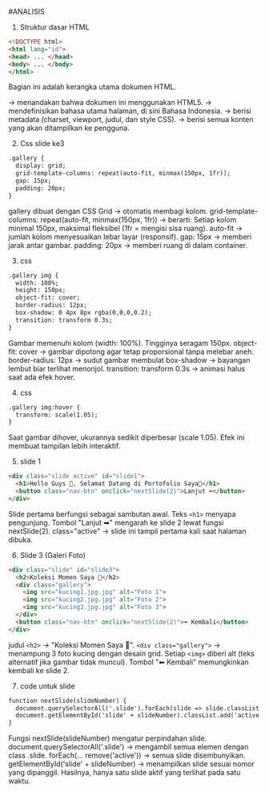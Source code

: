 #ANALISIS
1. Struktur dasar HTML
```Html
<!DOCTYPE html>
<html lang="id">
<head> ... </head>
<body> ... </body>
</html>
```
Bagian ini adalah kerangka utama dokumen HTML.
<!DOCTYPE html> → menandakan bahwa dokumen ini menggunakan HTML5.
<html lang="id"> → mendefinisikan bahasa utama halaman, di sini Bahasa Indonesia.
<head> → berisi metadata (charset, viewport, judul, dan style CSS).
<body> → berisi semua konten yang akan ditampilkan ke pengguna.

2. Css slide ke3
```Html
.gallery {
  display: grid;
  grid-template-columns: repeat(auto-fit, minmax(150px, 1fr));
  gap: 15px;
  padding: 20px;
}
```
gallery dibuat dengan CSS Grid → otomatis membagi kolom.
grid-template-columns: repeat(auto-fit, minmax(150px, 1fr)) → berarti:
Setiap kolom minimal 150px, maksimal fleksibel (1fr = mengisi sisa ruang).
auto-fit → jumlah kolom menyesuaikan lebar layar (responsif).
gap: 15px → memberi jarak antar gambar.
padding: 20px → memberi ruang di dalam container.

3. css
```Html 
.gallery img {
  width: 100%;
  height: 150px;
  object-fit: cover;
  border-radius: 12px;
  box-shadow: 0 4px 8px rgba(0,0,0,0.2);
  transition: transform 0.3s;
}
```
Gambar memenuhi kolom (width: 100%).
Tingginya seragam 150px.
object-fit: cover → gambar dipotong agar tetap proporsional tanpa melebar aneh.
border-radius: 12px → sudut gambar membulat
box-shadow → bayangan lembut biar terlihat menonjol.
transition: transform 0.3s → animasi halus saat ada efek hover.

4. css
```html 
.gallery img:hover {
  transform: scale(1.05);
}
```
Saat gambar dihover, ukurannya sedikit diperbesar (scale 1.05).
Efek ini membuat tampilan lebih interaktif.

5. slide 1
```html 
<div class="slide active" id="slide1">
  <h1>Hello Guys 👋, Selamat Datang di Portofolio Saya👋</h1>
  <button class="nav-btn" onclick="nextSlide(2)">Lanjut ➡</button>
</div>
```
Slide pertama berfungsi sebagai sambutan awal.
Teks `<h1>` menyapa pengunjung.
Tombol "Lanjut ➡" mengarah ke slide 2 lewat fungsi nextSlide(2).
class="active" → slide ini tampil pertama kali saat halaman dibuka.

6. Slide 3 (Galeri Foto)
```html
<div class="slide" id="slide3">
  <h2>Koleksi Momen Saya 📸</h2>
  <div class="gallery">
    <img src="kucing1.jpg.jpg" alt="Foto 1">
    <img src="kucing2.jpg.jpg" alt="Foto 2">
    <img src="kucing3.jpg.jpg" alt="Foto 3">
  </div>
  <button class="nav-btn" onclick="nextSlide(2)">⬅ Kembali</button>
</div>
```
judul `<h2>` → "Koleksi Momen Saya 📸".
`<div class="gallery">` → menampung 3 foto kucing dengan desain grid.
Setiap `<img>` diberi alt (teks alternatif jika gambar tidak muncul).
Tombol "⬅ Kembali" memungkinkan kembali ke slide 2.

7. code untuk slide
```html
function nextSlide(slideNumber) {
  document.querySelectorAll('.slide').forEach(slide => slide.classList.remove('active'));
  document.getElementById('slide' + slideNumber).classList.add('active');
}
```
Fungsi nextSlide(slideNumber) mengatur perpindahan slide.
document.querySelectorAll('.slide') → mengambil semua elemen dengan class .slide.
forEach(... remove('active')) → semua slide disembunyikan.
getElementById('slide' + slideNumber) → menampilkan slide sesuai nomor yang dipanggil.
Hasilnya, hanya satu slide aktif yang terlihat pada satu waktu.



